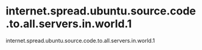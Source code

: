 # internet.spread.ubuntu.source.code.to.all.servers.in.world.1
internet.spread.ubuntu.source.code.to.all.servers.in.world.1
